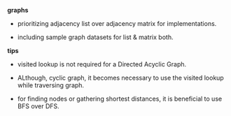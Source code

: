 __graphs__

* prioritizing adjacency list over adjacency matrix for implementations.

* including sample graph datasets for list & matrix both.

__tips__

* visited lookup is not required for a Directed Acyclic Graph.

* ALthough, cyclic graph, it becomes necessary to use the visited lookup while traversing graph.

* for finding nodes or gathering shortest distances, it is beneficial to use BFS over DFS.